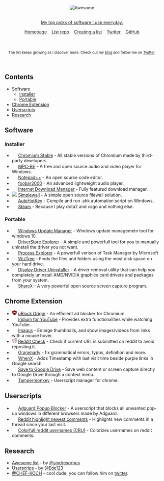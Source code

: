 <div align="center">
	<img src="https://i.imgur.com/9vud1tn.png" alt="Awesome">
	<br>
	<br>
	<p>
		<a href="https://www.patreon.com/sindresorhus">My top picks of software I use everyday.</a>
	</p>
	
</div>

<!--
<p align="center">
	<b>✨ Prelaunching the <a href="https://awesomeweekly.co">Awesome Weekly</a> newsletter! ✨</b>
	<b> Vote it up on <a href="https://www.producthunt.com/posts/awesome-weekly">Product Hunt</a></b>
</p>

<br>
-->

<p align="center">
	<a href="awesome.md">Homepage</a>&nbsp;&nbsp;&nbsp;
	<a href="contributing.md">List repo</a>&nbsp;&nbsp;&nbsp;
	<a href="create-list.md">Creating a list</a>&nbsp;&nbsp;&nbsp;
	<a href="https://twitter.com/AzimsLives">Twitter</a>&nbsp;&nbsp;&nbsp;
	<a href="https://www.github.com/AzimsTech">GitHub</a>
</p>

<br>

<p align="center">
	<sub>The list keeps growing as I discover more. Check out my <a href="https://azimstech.github.io">blog</a> and follow me on <a href="https://twitter.com/azimslives">Twitter</a>.</sub>
</p>
<br>


## Contents

- [Software](#software)
	- [Installer](#installer)
	- [Portable](#portable)
- [Chrome Extension](#chrome-extension)
- [Userscripts](#userscripts)
- [Research](#research)

## Software


### Installer

- <img src="https://chromium.woolyss.com/logo.png" width="16px" height="16px"> [Chromium Stable](https://chromium.woolyss.com/#windows-64-bit-stable-nik) - All stable versions of Chromium made by third-party developers.
- <img src="https://a.fsdn.com/allura/p/mpcbe/icon?1548646911?&w=90" width="16px" height="16px"> [MPC-BE](https://sourceforge.net/projects/mpcbe/) - A free and open source audio and video player for Windows.
- <img src="https://notepad-plus-plus.org/assets/images/favicon.ico" width="16px" height="16px"> [Notepad++](https://notepad-plus-plus.org/download/v7.6.2.html) - An open source code editor.
- <img src="https://www.foobar2000.org/favicon.ico" width="16px" height="16px"> [foobar2000](https://www.foobar2000.org/download) - An advanced lightweight audio player.
- <img src="http://s2.googleusercontent.com/s2/favicons?domain_url=https://www.internetdownloadmanager.com/" width="16px" height="16px"> [Internet Download Manager](https://www.internetdownloadmanager.com/download.html) - Fully featured download manager.
- <img src="https://raw.githubusercontent.com/henrypp/simplewall/master/src/res/100.ico" height="16px"> [Simplewall](https://github.com/henrypp/simplewall/releases) - A simple open source filewall solution.
- <img src="http://s2.googleusercontent.com/s2/favicons?domain_url=https://www.autohotkey.com" width="16px" height="16px"> [AutoHotKey](https://www.autohotkey.com/download/) - Compile and run .ahk automation script on Windows.
- <img src="http://s2.googleusercontent.com/s2/favicons?domain_url=https://store.steampowered.com" width="16px" height="16px"> [Steam](https://store.steampowered.com/about/) - Because I play dota2 and csgo and nothing else.

### Portable

- <img src="https://raw.githubusercontent.com/DavidXanatos/wumgr/master/wumgr/wu.ico" width="16px" height="16px"> [Windows Update Manager](https://github.com/DavidXanatos/wumgr/releases) - Windows update managemetn tool for windows 10.
- <img src="https://raw.githubusercontent.com/lostindark/DriverStoreExplorer/master/Rapr/icon.ico" width="16px" height="16px"> [DriverStore Explorer](https://github.com/lostindark/DriverStoreExplorer) - A simple and powerfull tool for you to manually uninstall the driver you not want.
- <img src="https://raw.githubusercontent.com/maciakl/Setup-Assistant/master/icons/new/procexp.ico" width="16px" height="16px"> [Process Explorer](https://docs.microsoft.com/en-us/sysinternals/downloads/process-explorer) - A powerfull verison of Task Manager by Microsoft
- <img src="https://antibody-software.com/images/wiztreeicon80x80.png" width="16px" height="16px"> [WizTree](https://antibody-software.com/web/software/software/wiztree-finds-the-files-and-folders-using-the-most-disk-space-on-your-hard-drive/) - Finds the files and folders using the most disk space on your hard drive.
- <img src="https://raw.githubusercontent.com/Wagnard/display-drivers-uninstaller/WPF/display-driver-uninstaller/Display%20Driver%20Uninstaller/Resources/DDU.ico" width="16px" height="16px"> [Display Driver Uninstaller](https://www.guru3d.com/files-details/display-driver-uninstaller-download.html) - A driver removal utility that can help you completely uninstall AMD/NVIDIA graphics card drivers and packages from your system.
- <img src="http://s2.googleusercontent.com/s2/favicons?domain_url=https://getsharex.com/" width="16px" height="16px"> [ShareX](https://github.com/ShareX/ShareX/releases) - A very powerful open source screen capture program.



## Chrome Extension

- <img src="https://raw.githubusercontent.com/gorhill/uBlock/master/src/img/icon_128.png" width="16px" height="16px"> [uBlock Origin](https://chrome.google.com/webstore/detail/ublock-origin/cjpalhdlnbpafiamejdnhcphjbkeiagm) - An efficient ad blocker for Chromium.
- <img src="https://raw.githubusercontent.com/ParticleCore/Iridium/master/src/Webextension/icons/128.png" width="16px" height="16px"> [Iridium for YouTube](https://chrome.google.com/webstore/detail/iridium-for-youtube/gbjmgndncjkjfcnpfhgidhbgokofegbl) - Provides extra functionalities while watching YouTube.
- <img src="https://raw.githubusercontent.com/Zren/chrome-extension-imagus/community/icon.png" width="16px" height="16px"> [Imagus](https://chrome.google.com/webstore/detail/imagus/immpkjjlgappgfkkfieppnmlhakdmaab?hl=en) - Enlarge thumbnails, and show images/videos from links with a mouse hover.
- <img src="https://raw.githubusercontent.com/hsbakshi/reddit-check/master/images/alien38.png" width="16px" height="16px"> [Reddit Check](https://chrome.google.com/webstore/detail/reddit-check/mllceaiaedaingchlgolnfiibippgkmj) - Check if current URL is submitted on reddit to avoid reposting it.
- <img src="http://s2.googleusercontent.com/s2/favicons?domain_url=https://www.grammarly.com/" width="16px" height="16px"> [Grammarly](https://chrome.google.com/webstore/detail/grammarly-for-chrome/kbfnbcaeplbcioakkpcpgfkobkghlhen) - fix grammatical errors, typos, definition and more.
- <img src="http://s2.googleusercontent.com/s2/favicons?domain_url=https://www.whenx.io/" width="16px" height="16px"> [WhenX](https://chrome.google.com/webstore/detail/whenx-organize-your-googl/dgafcidlgmbcehokgdeghmfnbpbfhihh) - Adds Timestamp with last visit time beside purple links in Google search.
- <img src="http://s2.googleusercontent.com/s2/favicons?domain_url=https://www.google.com/drive/" width="16px" height="16px"> [Save to Google Drive](https://chrome.google.com/webstore/detail/save-to-google-drive/gmbmikajjgmnabiglmofipeabaddhgne) - Save web content or screen capture directly to Google Drive through a context menu.
- <img src="http://s2.googleusercontent.com/s2/favicons?domain_url=http://tampermonkey.net/" width="16px" height="16px"> [Tampermonkey](https://chrome.google.com/webstore/detail/tampermonkey/dhdgffkkebhmkfjojejmpbldmpobfkfo?hl=en) - Userscript manager for chrome.

## Userscripts
- <img src="https://cdn.adguard.com/public/Userscripts/AdguardPopupBlocker/2.5/assets/128.png" width="16px" height="16px"> [Adguard Popup Blocker](https://github.com/AdguardTeam/PopupBlocker) - A userscript that blocks all unwanted pop-up windows in different browsers made by Adguard.
- <img src="http://s2.googleusercontent.com/s2/favicons?domain_url=https://www.reddit.com" width="16px" height="16px"> [Reddit highlight newest comments](https://greasyfork.org/en/scripts/1868-reddit-highlight-newest-comments) - Highlights new comments in a thread since your last visit.
- <img src="http://s2.googleusercontent.com/s2/favicons?domain_url=https://www.reddit.com" width="16px" height="16px"> [Colorfull reddit usernames (CRU)](https://greasyfork.org/en/scripts/757-colorfull-reddit-usernames-cru) - Colorizes usernames on reddit comments.




## Research
- [Awesome list](https://github.com/sindresorhus/awesome#readme) - by [@sindresorhus](https://github.com/sindresorhus)
- [Userscrips](https://github.com/Ede123/userscripts) - by [@Ede123](https://twitter.com/Ede123)
- [@CHEF-KOCH](https://github.com/CHEF-KOCH) - cool dude, you can follow him on [twitter](https://twitter.com/CKsTechNews).
